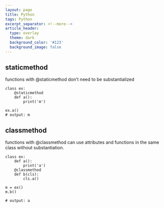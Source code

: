 ```yaml
---
layout: page
title: Python
tags: Python
excerpt_separator: <!--more-->
article_header:
  type: overlay
  theme: dark
  background_color: '#123'
  background_image: false
---
```


## staticmethod

functions with @staticmethod don't need to be substantialized
```
class ex:
	@staticmethod
	def a():
		print('m')

ex.a()
# output: m
```

## classmethod

functions with @classmethod can use attributes and functions in the same class without substantiation.

```
class ex:
	def a():
		print('a')
	@classmethod
	def b(cls):
		cls.a()

m = ex()
m.b()

# output: a
```